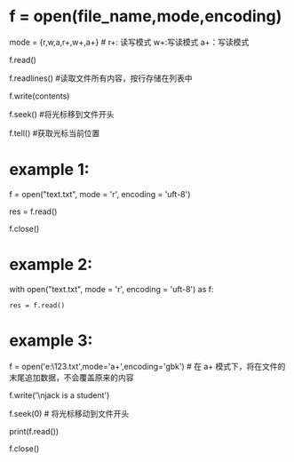 # f = open(file_name,mode,encoding)

mode = {r,w,a,r+,w+,a+}  # r+: 读写模式  w+:写读模式  a+：写读模式

f.read()

f.readlines() #读取文件所有内容，按行存储在列表中

f.write(contents)

f.seek() #将光标移到文件开头

f.tell() #获取光标当前位置

# example 1:
f = open("text.txt", mode = 'r', encoding = 'uft-8')

res = f.read()

f.close()


# example 2:

with open("text.txt", mode = 'r', encoding = 'uft-8') as f:

    res = f.read()
   

# example 3:
f = open('e:\\123.txt',mode='a+',encoding='gbk')  # 在 a+ 模式下，将在文件的末尾追加数据，不会覆盖原来的内容

f.write('\njack is a student')

f.seek(0)  # 将光标移动到文件开头

print(f.read())

f.close()
 
